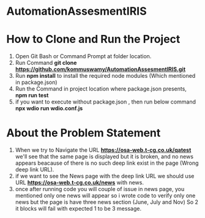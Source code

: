 # AutomationAssesmentIRIS
# How to Clone and Run the Project
1. Open Git Bash or Command Prompt at folder location.
2. Run Command **git clone https://github.com/kommuswamy/AutomationAssesmentIRIS.git**
3. Run **npm install** to install the required node modules (Which mentioned in package.json)
4. Run the Command in project location where package.json presents, **npm run test**
5. if you want to execute without package.json , then run below command **npx wdio run wdio.conf.js**

# About the Problem Statement
1. When we try to Navigate the URL **https://osa-web.t-cg.co.uk/qatest** we'll see that the same page is displayed but it is
    broken, and no news appears beacause of there is no such deep link exist in the page (Wrong deep link URL).
2. if we want to see the News page with the deep link URL we should use URL **https://osa-web.t-cg.co.uk/news** with news.
3. once after running code you will couple of issue in news page, you mentioned only one news will appear so i wrote code to verify only one news but the page is have three news section (June, July and Nov)
So 2 it blocks will fail with expected 1 to be 3 message.
